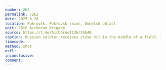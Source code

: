 ```yaml
---
number: 262
permalink: /262
date: 2025-3-26
location: Pokrovsk, Pokrovsk raion, Donetsk oblast
unit: 25th Airborne Brigade
source: https://t.me/Airborne1126/24640
caption: Russian soldier receives close hit in the middle of a field. Injured, he lies on the ground, attempts to shoot himself, apparently unsuccessfully, then tries again but the video is cut till he appears dead with a lot of blood under his head
timecode: 
method: shot
nsfl: 
inconclusive: 
comment: 
---
```

<script async src="https://telegram.org/js/telegram-widget.js?22" data-telegram-post="Airborne1126/24640" data-width="100%"></script>